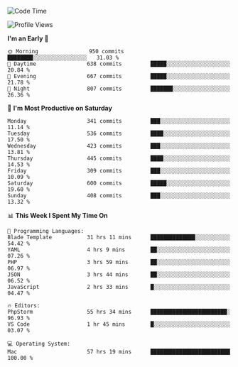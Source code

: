 <!--START_SECTION:waka-->
![Code Time](http://img.shields.io/badge/Code%20Time-2%2C130%20hrs%2048%20mins-blue)

![Profile Views](http://img.shields.io/badge/Profile%20Views-0-blue)

**I'm an Early 🐤** 

```text
🌞 Morning                950 commits         ████████░░░░░░░░░░░░░░░░░   31.03 % 
🌆 Daytime                638 commits         █████░░░░░░░░░░░░░░░░░░░░   20.84 % 
🌃 Evening                667 commits         █████░░░░░░░░░░░░░░░░░░░░   21.78 % 
🌙 Night                  807 commits         ███████░░░░░░░░░░░░░░░░░░   26.36 % 
```
📅 **I'm Most Productive on Saturday** 

```text
Monday                   341 commits         ███░░░░░░░░░░░░░░░░░░░░░░   11.14 % 
Tuesday                  536 commits         ████░░░░░░░░░░░░░░░░░░░░░   17.50 % 
Wednesday                423 commits         ███░░░░░░░░░░░░░░░░░░░░░░   13.81 % 
Thursday                 445 commits         ████░░░░░░░░░░░░░░░░░░░░░   14.53 % 
Friday                   309 commits         ███░░░░░░░░░░░░░░░░░░░░░░   10.09 % 
Saturday                 600 commits         █████░░░░░░░░░░░░░░░░░░░░   19.60 % 
Sunday                   408 commits         ███░░░░░░░░░░░░░░░░░░░░░░   13.32 % 
```


📊 **This Week I Spent My Time On** 

```text
💬 Programming Languages: 
Blade Template           31 hrs 11 mins      ██████████████░░░░░░░░░░░   54.42 % 
YAML                     4 hrs 9 mins        ██░░░░░░░░░░░░░░░░░░░░░░░   07.26 % 
PHP                      3 hrs 59 mins       ██░░░░░░░░░░░░░░░░░░░░░░░   06.97 % 
JSON                     3 hrs 44 mins       ██░░░░░░░░░░░░░░░░░░░░░░░   06.52 % 
JavaScript               2 hrs 33 mins       █░░░░░░░░░░░░░░░░░░░░░░░░   04.47 % 

🔥 Editors: 
PhpStorm                 55 hrs 34 mins      ████████████████████████░   96.93 % 
VS Code                  1 hr 45 mins        █░░░░░░░░░░░░░░░░░░░░░░░░   03.07 % 

💻 Operating System: 
Mac                      57 hrs 19 mins      █████████████████████████   100.00 % 
```


<!--END_SECTION:waka-->
